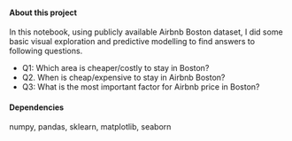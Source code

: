 #### About this project
In this notebook, using publicly available Airbnb Boston dataset, I did some basic visual exploration and predictive modelling to find answers to following questions.
* Q1: Which area is cheaper/costly to stay in Boston?
* Q2. When is cheap/expensive to stay in Airbnb Boston?
* Q3: What is the most important factor for Airbnb price in Boston?

#### Dependencies 
numpy, pandas, sklearn, matplotlib, seaborn
